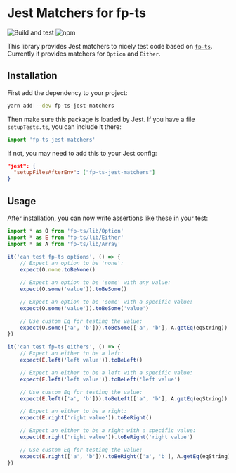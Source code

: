 # Jest Matchers for fp-ts
![Build and test](https://github.com/svdo/fp-ts-jest-matchers/workflows/Build%20and%20test/badge.svg)
![npm](https://img.shields.io/npm/v/fp-ts-jest-matchers)

This library provides Jest matchers to nicely test code based on
[`fp-ts`][fp-ts]. Currently it provides matchers for `Option` and `Either`.

## Installation

First add the dependency to your project:

```bash
yarn add --dev fp-ts-jest-matchers
```

Then make sure this package is loaded by Jest. If you have a file
`setupTests.ts`, you can include it there:

```typescript
import 'fp-ts-jest-matchers'
```

If not, you may need to add this to your Jest config:

```json
"jest": {
  "setupFilesAfterEnv": ["fp-ts-jest-matchers"]
}
```

## Usage

After installation, you can now write assertions like these in your test:

```typescript
import * as O from 'fp-ts/lib/Option'
import * as E from 'fp-ts/lib/Either'
import * as A from 'fp-ts/lib/Array'

it('can test fp-ts options', () => {
    // Expect an option to be 'none':
    expect(O.none.toBeNone()

    // Expect an option to be 'some' with any value:
    expect(O.some('value')).toBeSome()

    // Expect an option to be 'some' with a specific value:
    expect(O.some('value')).toBeSome('value')

    // Use custom Eq for testing the value:
    expect(O.some(['a', 'b'])).toBeSome(['a', 'b'], A.getEq(eqString))
})

it('can test fp-ts eithers', () => {
    // Expect an either to be a left:
    expect(E.left('left value')).toBeLeft()

    // Expect an either to be a left with a specific value:
    expect(E.left('left value')).toBeLeft('left value')

    // Use custom Eq for testing the value:
    expect(E.left(['a', 'b'])).toBeLeft(['a', 'b'], A.getEq(eqString))

    // Expect an either to be a right:
    expect(E.right('right value')).toBeRight()

    // Expect an either to be a right with a specific value:
    expect(E.right('right value')).toBeRight('right value')

    // Use custom Eq for testing the value:
    expect(E.right(['a', 'b'])).toBeRight(['a', 'b'], A.getEq(eqString))
})
```


[fp-ts]: https://gcanti.github.io/fp-ts/
